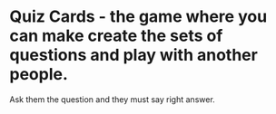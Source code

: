 # Quiz Cards - the game where you can make create the sets of questions and play with another people. 
  Ask them the question and they must say right answer.

